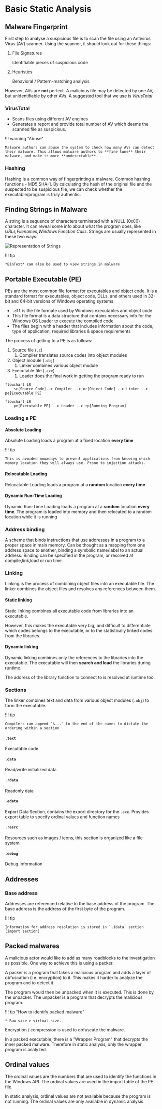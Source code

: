 # Basic Static Analysis

## Malware Fingerprint

First step to analyse a suspicious file is to scan the file using an Antivirus Virus (AV) scanner. Using the scanner, it should look out for these things:

1. File Signatures

   Identifiable pieces of suspicious code

2. Heuristics

   Behavioral / Pattern-matching analysis

However, AVs are **not** perfect. A malicious file may be detected by one AV, but unidentifiable by other AVs. A suggested tool that we use is *VirusTotal*

### VirusTotal

- Scans files using different AV engines
- Generates a report and provide total number of AV which deems the scanned file as suspicious.

!!! warning "Abuse"

    Malware authors can abuse the system to check how many AVs can detect their malware. This allows malware authors to **fine tune** their malware, and make it more **undetectable**.

### Hashing

Hashing is a common way of fingerprinting a malware. Common hashing functions - MD5,SHA-1. By calculating the hash of the original file and the suspected to be suspicious file, we can check whether the executable/program is truly authentic.

## Finding Strings in Malware

A string is a sequence of characters terminated with a NULL (0x00) character. It can reveal some info about what the program does, like *URLs,Filenames,Windows Function Calls*. Strings are usually represented in these two ways:

![Representation of Strings](https://user-images.githubusercontent.com/103948042/197375084-2a257c43-9d52-4e0d-b601-1705daf0be2d.png)

!!! tip

    *BinText* can also be used to view strings in malware
  
## Portable Executable (PE)

PEs are the most common file format for executables and object code. It is a standard format for executables, object code, DLLs, and others used in 32-bit and 64-bit versions of Windows operating systems.

- `.dll` is the file formate used by Windows executables and object code
- This file format is a data structure that contains necessary info for the Windows OS Loader to execute the compiled code
- The files begin with a header that includes information about the code, type of application, required libraries & space requirements

The process of getting to a PE is as follows:

1. Source file (`.c`)
   1. Compiler translates source codes into object modules
2. Object module (`.obj`)
   1. Linker combines various object module
3. Executable file (`.exe`)
   1. Loader does the final work in getting the program ready to run

```mermaid
flowchart LR
    sc[Source Code]--> Compiler --> oc[Object Code] --> Linker --> pe[Executable PE]
```

```mermaid
flowchart LR
    pe[Executable PE] --> Loader --> rp[Running Program]
```

### Loading a PE

#### Absolute Loading

Absolute Loading loads a program at a fixed location **every time** 

!!! tip

    This is avoided nowadays to prevent applications from knowing which memory location they will always use. Prone to injection attacks.

#### Relocatable Loading

Relocatable Loading loads a program at a **random** location **every time**

#### Dynamic Run-Time Loading

Dynamic Run-Time Loading loads a program at a **random** location **every time**. The program is loaded into memory and then relocated to a random location while it is running

### Address binding

A scheme that binds instructions that use addresses in a program to a proper space in main memory. Can be thought as a mapping from one address space to another, binding a symbolic name/label to an actual address. Binding can be specified in the program, or resolved at compile,link,load or run time.

### Linking

Linking is the process of combining object files into an executable file. The linker combines the object files and resolves any references between them.

#### Static linking

Static linking combines all executable code from libraries into an executable.

However, this makes the executable very big, and difficult to differentiate which codes belongs to the executable, or to the statistically linked codes from the libraries.

#### Dynamic linking

Dynamic linking combines only the references to the libraries into the executable. The executable will then **search and load** the libraries during runtime.

The address of the library function to connect to is resolved at runtime too. 

### Sections

The linker combines text and data from various object modules (`.obj`) to form the executable.

!!! tip

    Compilers can append `$...` to the end of the names to dictate the ordering within a section

#### `.text`

Executable code

#### `.data`

Read/write initialized data

#### `.rdata`

Readonly data

#### `.edata`

Export Data Section, contains the export directory for the `.exe`. Provides export table to specify ordinal values and function names

#### `.resrc`

Resources such as images / icons, this section is organized like a file system.

#### `.debug`

Debug Information

## Addresses

### Base address

Addresses are referenced relative to the base address of the program. The base address is the address of the first byte of the program.

!!! tip

    Information for address resolution is stored in `.idata` section (import section)

## Packed malwares

A malicious actor would like to add as many roadblocks to the investigation as possible. One way to achieve this is using a packer.

A packer is a program that takes a malicious program and adds a layer of obfuscation (i.e. encryption) to it. This makes it harder to analyze the program and to detect it.

The program would then be unpacked when it is executed. This is done by the unpacker. The unpacker is a program that decrypts the malicious program.

!!! tip "How to identify packed malware"

    * Raw size > virtual size.

Encryption / compression is used to obfuscate the malware.

In a packed executable, there is a "Wrapper Program" that decrypts the inner packed malware. Therefore in static analysis, only the wrapper program is analyzed.

## Ordinal values

The ordinal values are the numbers that are used to identify the functions in the Windows API. The ordinal values are used in the import table of the PE file.

In static analysis, ordinal values are not available because the program is not running. The ordinal values are only available in dynamic analysis.

